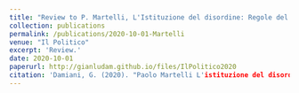 ```yaml
---
title: "Review to P. Martelli, L'Istituzione del disordine: Regole del Gioco e Giocatori nella politica italiana dal 1946 al 2018"
collection: publications
permalink: /publications/2020-10-01-Martelli
venue: "Il Politico"
excerpt: 'Review.'
date: 2020-10-01
paperurl: http://gianludam.github.io/files/IlPolitico2020
citation: 'Damiani, G. (2020). "Paolo Martelli L'istituzione del disordine Regole del Gioco e Giocatori nella politica italiana dal 1946 al 2018." <i>Il Politico</i>. 252(1).'
---
```

